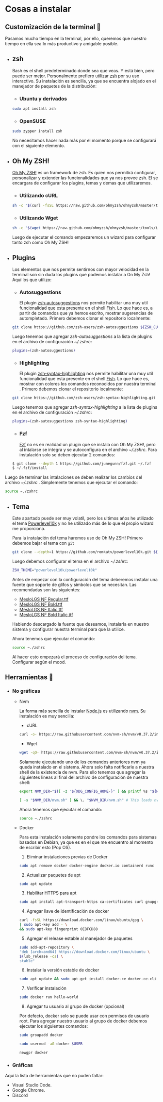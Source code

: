 # Cosas a instalar

## **Customizaci&oacute;n de la terminal** :art:

Pasamos mucho tiempo en la terminal, por ello, queremos que nuestro tiempo en ella sea lo m&aacute;s productivo y amigable posible.

- ## zsh
  Bash es el shell predeterminado donde sea que veas. Y est&aacute; bien, pero puede ser mejor. Personalmente prefiero utilizar <a href="https://www.zsh.org/">zsh</a> por su uso interactivo. Su instalaci&oacute;n es sencilla, ya que se encuentra alojado en el manejador de paquetes de la distribuci&oacute;n:
  - ### Ubuntu y derivados
  ```bash
  sudo apt install zsh
  ```
  - ### OpenSUSE
  ```bash
  sudo zypper install zsh
  ```
  No necesitamos hacer nada m&aacute;s por el momento porque se configurar&aacute; con el siguiente elemento.
- ## Oh My ZSH!
  [Oh My ZSH!](https://ohmyz.sh) es un framework de zsh. Es quien nos permitir&aacute; configurar, personalizar y extender las funcionalidades que ya nos provee zsh. El se encargara de configurar los plugins, temas y demas que utilizaremos.
  - ### Utilizando cURL
  ```bash
  sh -c "$(curl -fsSL https://raw.github.com/ohmyzsh/ohmyzsh/master/tools/install.sh)"
  ```
  - ### Utilizando Wget
  ```bash
  sh -c "$(wget https://raw.github.com/ohmyzsh/ohmyzsh/master/tools/install.sh -O -)"
  ```
  Luego de ejecutar el comando empezaremos un wizard para configurar tanto zsh como Oh My ZSH!
- ## Plugins

  Los elementos que nos permite sentirnos con mayor velocidad en la terminal son sin duda los plugins que podemos instalar a On My Zsh! Aqu&iacute; los que utilizo:

  - ### Autosuggestions
    El plugin [zsh-autosuggestions](https://github.com/zsh-users/zsh-autosuggestions) nos permite habilitar una muy util funcionalidad que esta presente en el shell [Fish](http://fishshell.com/). Lo que hace es, a partir de comandos que ya hemos escrito, mostrar sugerencias de autompletado. Primero debemos clonar el repositorio localmente:

  ```bash
  git clone https://github.com/zsh-users/zsh-autosuggestions ${ZSH_CUSTOM:-~/.oh-my-zsh/custom}/plugins/zsh-autosuggestions
  ```

  Luego tenemos que agregar _zsh-autosuggestions_ a la lista de plugins en el archivo de configuraci&oacute;n _~/.zshrc_:

  ```bash
  plugins=(zsh-autosuggestions)
  ```

  - ### Highlighting
    El plugin [zsh-syntax-highlighting](https://github.com/zsh-users/zsh-syntax-highlighting) nos permite habilitar una muy util funcionalidad que esta presente en el shell [Fish](http://fishshell.com/). Lo que hace es, mostrar con colores los comandos reconocidos por nuestra terminal . Primero debemos clonar el repositorio localmente:

  ```bash
  git clone https://github.com/zsh-users/zsh-syntax-highlighting.git ${ZSH_CUSTOM:-~/.oh-my-zsh/custom}/plugins/zsh-syntax-highlighting
  ```

  Luego tenemos que agregar _zsh-syntax-highlighting_ a la lista de plugins en el archivo de configuraci&oacute;n _~/.zshrc_:

  ```bash
  plugins=(zsh-autosuggestions zsh-syntax-highlighting)
  ```

  - ### Fzf
    [Fzf](https://github.com/junegunn/fzf) no es en realidad un plugin que se instala con Oh My ZSH!, pero al intalarse se integra y se autoconfigura en el archivo <i>~/.zshrc</i>. Para instalaci&oacute;n solo se deben ejecutar 2 comandos:

  ```bash
  $ git clone --depth 1 https://github.com/junegunn/fzf.git ~/.fzf
  $ ~/.fzf/install
  ```

Luego de terminar las intalaciones se deben realizar los cambios del archivo _~/.zshrc_ . Simplemente tenemos que ejecutar el comando:

```bash
source ~./zshrc
```

- ## Tema

  Este apartado puede ser muy volatil, pero los ultimos a&ntilde;os he utilizado el tema [Powerlevel10k](https://github.com/romkatv/powerlevel10k) y no he utilizado m&aacute;s de lo que el propio wizard me proporciona.

  Para la instalaci&oacute;n del tema haremos uso de Oh My ZSH! Primero debemos bajar el tema con `git`

  ```bash
  git clone --depth=1 https://github.com/romkatv/powerlevel10k.git ${ZSH_CUSTOM:-$HOME/.oh-my-zsh/custom}/themes/powerlevel10k
  ```

  Luego debemos configurar el tema en el archivo _~/.zshrc_:

  ```bash
  ZSH_THEME="powerlevel10k/powerlevel10k"
  ```

  Antes de empezar con la configuraci&oacute;n del tema deberemos instalar una fuente que soporte de glifos y s&iacute;mbolos que se necesitan. Las recomendadas son las siguientes:

  - [MesloLGS NF Regular.ttf](https://github.com/romkatv/powerlevel10k-media/raw/master/MesloLGS%20NF%20Regular.ttf)
  - [MesloLGS NF Bold.ttf](https://github.com/romkatv/powerlevel10k-media/raw/master/MesloLGS%20NF%20Bold.ttf)
  - [MesloLGS NF Italic.ttf](https://github.com/romkatv/powerlevel10k-media/raw/master/MesloLGS%20NF%20Italic.ttf)
  - [MesloLGS NF Bold Italic.ttf](https://github.com/romkatv/powerlevel10k-media/raw/master/MesloLGS%20NF%20Bold%20Italic.ttf)

  Habiendo descargado la fuente que deseamos, instalarla en nuestro sistema y configurar nuestra terminal para que la utilice.

  Ahora tenemos que ejecutar el comando:

  ```bash
  source ~./zshrc
  ```

  Al hacer esto empezar&aacute; el proceso de configuraci&oacute;n del tema. Configurar seg&uacute;n el mood.

## **Herramientas** :wrench:

- ### No gr&aacute;ficas

  - Nvm

    La forma m&aacute;s sencilla de instalar [Node.js](https://nodejs.org/en/) es utilizando [nvm](https://github.com/nvm-sh/nvm). Su instalaci&oacute;n es muy sencilla:

    - cURL

    ```bash
    curl -o- https://raw.githubusercontent.com/nvm-sh/nvm/v0.37.2/install.sh | bash
    ```

    - Wget

    ```bash
    wget -qO- https://raw.githubusercontent.com/nvm-sh/nvm/v0.37.2/install.sh | bash
    ```

    Solamente ejecutando uno de los comandos anteriores nvm ya queda instalado en el sistema. Ahora solo falta notificarle a nuestra shell de la existencia de nvm. Para ello tenemos que agregar la siguientes lineas al final del archivo de configuraci&oacute;n de nuestra shell:

    ```bash
    export NVM_DIR="$([ -z "${XDG_CONFIG_HOME-}" ] && printf %s "${HOME}/.nvm" || printf %s "${XDG_CONFIG_HOME}/nvm")"

    [ -s "$NVM_DIR/nvm.sh" ] && \. "$NVM_DIR/nvm.sh" # This loads nvm
    ```

    Ahora tenemos que ejecutar el comando:

    ```bash
    source ~./zshrc
    ```

  - Docker

    Para esta instalaci&oacute;n solamente pondre los comandos para sistemas basados en Debian, ya que es en el que me encuentro al momento de escribir esto (Pop OS).

    1. Eliminar instalaciones previas de Docker

    ```bash
    sudo apt remove docker docker-engine docker.io containerd runc
    ```

    2. Actualizar paquetes de apt

    ```bash
    sudo apt update
    ```

    3. Habilitar HTTPS para apt

    ```bash
    sudo apt install apt-transport-https ca-certificates curl gnupg-agent software-properties-common
    ```

    4. Agregar llave de identificaci&oacute;n de docker

    ```bash
    curl -fsSL https://download.docker.com/linux/ubuntu/gpg \
    | sudo apt-key add - \
    && sudo apt-key fingerprint 0EBFCD88
    ```

    5. Agregar el release estable al manejador de paquetes

    ```bash
    sudo add-apt-repository \
    "deb [arch=amd64] https://download.docker.com/linux/ubuntu \
    $(lsb_release -cs) \
    stable"
    ```

    6. Instalar la versi&oacute;n estable de docker

    ```bash
    sudo apt update && sudo apt-get install docker-ce docker-ce-cli containerd.io
    ```

    7. Verificar instalaci&oacute;n

    ```bash
    sudo docker run hello-world
    ```

    8. Agregar tu usuario al grupo de docker (opcional)

    Por defecto, docker solo se puede usar con permisos de usuario root. Para agregar nuestro usuario al grupo de docker debemos ejecutar los siguientes comandos:

    ```bash
    sudo groupadd docker
    ```

    ```bash
    sudo usermod -aG docker $USER
    ```

    ```bash
    newgpr docker
    ```

- ### Gr&aacute;ficas

Aqu&iacute; la lista de herramientas que no puden faltar:

- Visual Studio Code.
- Google Chrome.
- Discord
